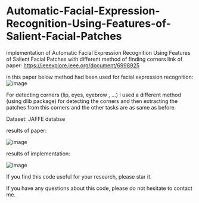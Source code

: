 # Automatic-Facial-Expression-Recognition-Using-Features-of-Salient-Facial-Patches
implementation of Automatic Facial Expression Recognition Using Features of Salient Facial Patches with different method of finding corners
link of paper: https://ieeexplore.ieee.org/document/6998925

in this paper below method had been used for facial expression recognition:
![image](https://github.com/RominaZakerian/Automatic-Facial-Expression-Recognition-Using-Features-of-Salient-Facial-Patches/assets/82145034/4b99941f-c771-44e0-9c58-f3973d16f24a)

For detecting corners (lip, eyes, eyebrow , ...) I used a different method (using dlib package) for detecting the corners and then extracting the patches from this corners and the other tasks are as same as before.

Dataset: JAFFE databse

results of paper:

![image](https://github.com/RominaZakerian/Automatic-Facial-Expression-Recognition-Using-Features-of-Salient-Facial-Patches/assets/82145034/5a0aa888-6b3c-4755-9b66-73e982644903)

results of implementation:

![image](https://github.com/RominaZakerian/Automatic-Facial-Expression-Recognition-Using-Features-of-Salient-Facial-Patches/assets/82145034/0d375ba8-4ecf-4227-a37c-3c0bc560dbd2)

If you find this code useful for your research, please star it.

If you have any questions about this code, please do not hesitate to contact me.
